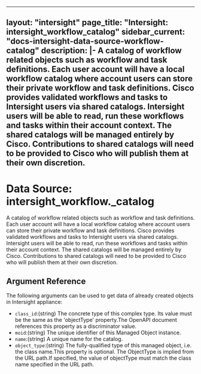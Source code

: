 
---
layout: "intersight"
page_title: "Intersight: intersight_workflow_catalog"
sidebar_current: "docs-intersight-data-source-workflow-catalog"
description: |-
A catalog of workflow related objects such as workflow and task definitions. Each user account will have a local workflow catalog where account users can store their private workflow and task definitions.
Cisco provides validated workflows and tasks to Intersight users via shared catalogs. Intersight users will be able to read, run these workflows and tasks within their account context. The shared catalogs will be managed entirely by Cisco. Contributions to shared catalogs will need to be provided to Cisco who will publish them at their own discretion.
---

# Data Source: intersight_workflow._catalog
A catalog of workflow related objects such as workflow and task definitions. Each user account will have a local workflow catalog where account users can store their private workflow and task definitions.
Cisco provides validated workflows and tasks to Intersight users via shared catalogs. Intersight users will be able to read, run these workflows and tasks within their account context. The shared catalogs will be managed entirely by Cisco. Contributions to shared catalogs will need to be provided to Cisco who will publish them at their own discretion.
## Argument Reference
The following arguments can be used to get data of already created objects in Intersight appliance:
* `class_id`:(string) The concrete type of this complex type. Its value must be the same as the 'objectType' property.The OpenAPI document references this property as a discriminator value. 
* `moid`:(string) The unique identifier of this Managed Object instance. 
* `name`:(string) A unique name for the catalog. 
* `object_type`:(string) The fully-qualified type of this managed object, i.e. the class name.This property is optional. The ObjectType is implied from the URL path.If specified, the value of objectType must match the class name specified in the URL path. 
